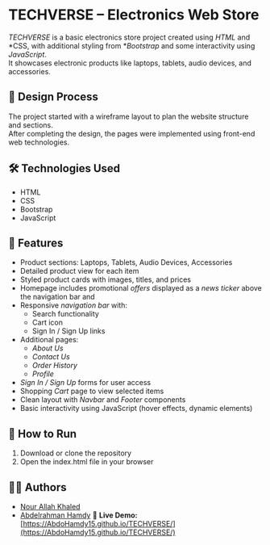 # TECHVERSE – Electronics Web Store

*TECHVERSE* is a basic electronics store project created using *HTML* and *CSS, with additional styling from **Bootstrap* and some interactivity using *JavaScript*.  
It showcases electronic products like laptops, tablets, audio devices, and accessories.

## 🎨 Design Process
The project started with a wireframe layout to plan the website structure and sections.  
After completing the design, the pages were implemented using front-end web technologies.

## 🛠 Technologies Used
- HTML
- CSS
- Bootstrap
- JavaScript

## 📌 Features
- Product sections: Laptops, Tablets, Audio Devices, Accessories
- Detailed product view for each item
- Styled product cards with images, titles, and prices
- Homepage includes promotional *offers* displayed as a *news ticker* above the navigation bar and 
- Responsive *navigation bar* with:
  - Search functionality
  - Cart icon
  - Sign In / Sign Up links
- Additional pages:
  - *About Us*
  - *Contact Us*
  - *Order History*
  - *Profile*
- *Sign In / Sign Up* forms for user access
- Shopping *Cart* page to view selected items
- Clean layout with *Navbar* and *Footer* components
- Basic interactivity using JavaScript (hover effects, dynamic elements)

## 🚀 How to Run
1. Download or clone the repository
2. Open the index.html file in your browser

## 👩‍💻 Authors
- [Nour Allah Khaled](https://github.com/nour-allah-khaled)  
- [Abdelrahman Hamdy](https://github.com/AbdoHamdy15)
🔗 **Live Demo:**  
[https://AbdoHamdy15.github.io/TECHVERSE/](https://AbdoHamdy15.github.io/TECHVERSE/)
